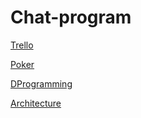 # Chat-program

[Trello](https://trello.com/b/5htuiY7D/2x2-project)


[Poker](https://play.planningpoker.com/view_score/xbHwMnr5k9zP162YzW3H5IRXy6CPVKzs?print)

[DProgramming](https://github.com/Daniil-Lukashchik/Chat-program/blob/master/DousProg)

[Architecture](https://github.com/Daniil-Lukashchik/Chat-program/blob/master/%D0%98%D1%81%D1%81%D0%BB%D0%B5%D0%BE%D0%B2%D0%B0%D0%BD%D0%B8%D0%B5%20%D0%B0%D1%80%D1%85%D0%B8%D1%82%D0%B5%D0%BA%D1%82%D1%83%D1%80%D0%BD%D0%BE%D0%B3%D0%BE%20%D1%80%D0%B5%D1%88%D0%B5%D0%BD%D0%B8%D1%8F.md)

